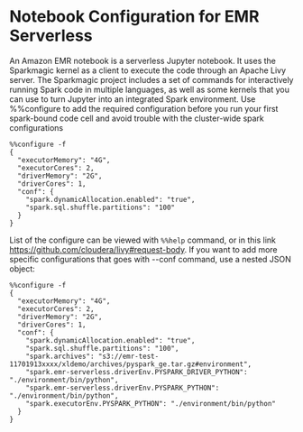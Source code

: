 # Notebook Configuration for EMR Serverless


An Amazon EMR notebook is a serverless Jupyter notebook. It uses the Sparkmagic kernel as a client to execute the code through an Apache Livy server. The Sparkmagic project includes a set of commands for interactively running Spark code in multiple languages, as well as some kernels that you can use to turn Jupyter into an integrated Spark environment. Use 
%%configure  to add the required configuration before you run your first spark-bound code cell and avoid trouble with the cluster-wide spark configurations


```
%%configure -f
{
  "executorMemory": "4G",
  "executorCores": 2,
  "driverMemory": "2G",
  "driverCores": 1,
  "conf": {
    "spark.dynamicAllocation.enabled": "true",
    "spark.sql.shuffle.partitions": "100"
  }
}
```

List of the configure can be viewed with `%%help` command, or in this link https://github.com/cloudera/livy#request-body.
If you want to add more specific configurations that goes with --conf command, use a nested JSON object:

```
%%configure -f
{
  "executorMemory": "4G",
  "executorCores": 2,
  "driverMemory": "2G",
  "driverCores": 1,
  "conf": {
    "spark.dynamicAllocation.enabled": "true",
    "spark.sql.shuffle.partitions": "100",
    "spark.archives": "s3://emr-test-11701913xxxx/xldemo/archives/pyspark_ge.tar.gz#environment",
    "spark.emr-serverless.driverEnv.PYSPARK_DRIVER_PYTHON": "./environment/bin/python",
    "spark.emr-serverless.driverEnv.PYSPARK_PYTHON": "./environment/bin/python",
    "spark.executorEnv.PYSPARK_PYTHON": "./environment/bin/python"
  }
}
```

